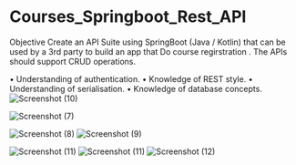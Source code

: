 # Courses_Springboot_Rest_API


Objective Create an API Suite using SpringBoot (Java / Kotlin) that can be used by a 3rd party to build an app that Do course regirstration . The APIs should support CRUD operations.


• Understanding of authentication.
• Knowledge of REST style.
• Understanding of serialisation.
• Knowledge of database concepts.![Screenshot (10)](https://user-images.githubusercontent.com/76790667/197366222-02c21379-c8aa-4d44-9834-ab0f2f10d823.png)

![Screenshot (7)](https://user-images.githubusercontent.com/76790667/197366238-af008981-407b-4ff1-9d23-950083973670.png)

![Screenshot (8)](https://user-images.githubusercontent.com/76790667/197366232-9536da5f-abae-4f15-99a8-f6b2514a609d.png)
![Screenshot (9)](https://user-images.githubusercontent.com/76790667/197366233-71fa5d85-9b2d-42b9-b403-15b196bba5c2.png)

![Screenshot (11)](https://user-images.githubusercontent.com/76790667/197366224-175466c4-ee4c-4109-b9d3-a6d1403e70da.png)
![Screenshot (11)](https://user-images.githubusercontent.com/76790667/197366225-fd15e305-7a68-4e7b-8990-02762132d1fd.png)
![Screenshot (12)](https://user-images.githubusercontent.com/76790667/197366226-43e0e4e5-d512-49c9-8f69-79a98e24f4c1.png)
